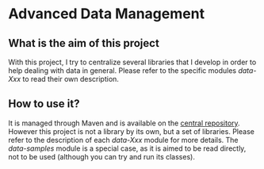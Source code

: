 # Advanced Data Management

## What is the aim of this project

With this project, I try to centralize several libraries that I develop in order to help dealing with data in general. Please refer to the specific modules *data-Xxx* to read their own description.

## How to use it?

It is managed through Maven and is available on the [central repository](http://search.maven.org/). However this project is not a library by its own, but a set of libraries. Please refer to the description of each *data-Xxx* module for more details. The *data-samples* module is a special case, as it is aimed to be read directly, not to be used (although you can try and run its classes).